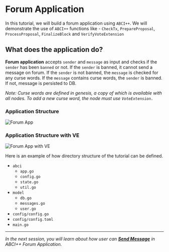 # Forum Application

In this tutorial, we will build a forum application using `ABCI++`. We will demonstrate the use of `ABCI++` functions like - `CheckTx`, `PrepareProposal`, `ProcessProposal`, `FinalizeBlock` and `VerifyVoteExtension`

## What does the application do?

**Forum application** accepts `sender` and `message` as input and checks if the `sender` has been `banned` or not. If the `sender` is banned, it cannot send a message on forum.
If the `sender` is not banned, the `message` is checked for any curse words. If the `message` contains curse words, the `sender` is banned. If not, message is persisted to DB.

*Note: Curse words are defined in genesis, a copy of which is available with all nodes. To add a new curse word, the node must use `VoteExtension.`*

### Application Structure

![Forum App](images/Forum.jpg)

### Application Structure with VE

![Forum App with VE](images/VE.jpg)

Here is an example of how directory structure of the tutorial can be defined.

- `abci`
    - `app.go`
    - `config.go`
    - `state.go`
    - `util.go`
- `model`
    - `db.go`
    - `messages.go`
    - `user.go`
- `config/config.go`
- `config/config.toml`
- `main.go`

---------------

*In the next session, you will learn about how user can [**Send Message**](./3.send-message.md) in ABCI++ Forum Application.*
